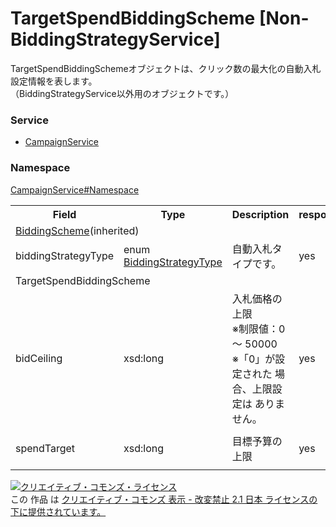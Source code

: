 # TargetSpendBiddingScheme [Non-BiddingStrategyService]
TargetSpendBiddingSchemeオブジェクトは、クリック数の最大化の自動入札設定情報を表します。<br>
（BiddingStrategyService以外用のオブジェクトです。）

### Service
+ [CampaignService](../../services/CampaignService.md)

### Namespace
[CampaignService#Namespace](../../services/CampaignService.md#namespace)

<table>
 <tr>
  <th>Field</th>
  <th>Type</th>
  <th>Description</th>
  <th>response</th>
  <th>get</th>
  <th>add</th>
  <th>set</th>
  <th>remove</th>
 </tr>
 <tr>
  <td colspan="8"><a href="BiddingScheme.md">BiddingScheme</a>(inherited)</td>
 </tr>
 <tr>
  <td>biddingStrategyType</td>
  <td>enum <a href="BiddingStrategyType.md">BiddingStrategyType</a></td>
  <td>自動入札タイプです。</td>
  <td>yes</td>
  <td>-</td>
  <td>-</td>
  <td>-</td>
  <td>-</td>
 </tr>
 <tr>
  <td colspan="8">TargetSpendBiddingScheme</td>
 </tr>
  <tr>
  <td>bidCeiling</td>
  <td>xsd:long</td>
  <td>入札価格の上限<br>※制限値：0 ～ 50000<br>※「0」が設定された 場合、上限設定は ありません。</td>
  <td>yes</td>
  <td>-</td>
  <td>Optional<br>Default : 0</td>
  <td>Optional</td>
  <td>Ignore</td>
 </tr>
 <tr>
  <td>spendTarget</td>
  <td>xsd:long</td>
  <td>目標予算の上限</td>
  <td>yes</td>
  <td>-</td>
  <td>Optional<br>Default : 0</td>
  <td>Optional</td>
  <td>Ignore</td>
 </tr>
</table>

<a rel="license" href="http://creativecommons.org/licenses/by-nd/2.1/jp/"><img alt="クリエイティブ・コモンズ・ライセンス" style="border-width:0" src="https://i.creativecommons.org/l/by-nd/2.1/jp/88x31.png" /></a><br />この 作品 は <a rel="license" href="http://creativecommons.org/licenses/by-nd/2.1/jp/">クリエイティブ・コモンズ 表示 - 改変禁止 2.1 日本 ライセンスの下に提供されています。</a>
